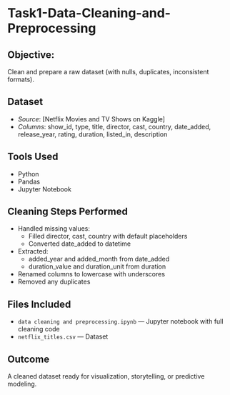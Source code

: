 # Task1-Data-Cleaning-and-Preprocessing

## Objective: 
Clean and prepare a raw dataset (with nulls, duplicates, inconsistent formats).

## Dataset

- *Source*: [Netflix Movies and TV Shows on Kaggle]
- *Columns*: show_id, type, title, director, cast, country, date_added, release_year, rating, duration, listed_in, description
  
## Tools Used

- Python
- Pandas
- Jupyter Notebook
  
##  Cleaning Steps Performed

- Handled missing values:
  - Filled director, cast, country with default placeholders
  - Converted date_added to datetime
- Extracted:
  - added_year and added_month from date_added
  - duration_value and duration_unit from duration
- Renamed columns to lowercase with underscores
- Removed any duplicates

## Files Included

- `data cleaning and preprocessing.ipynb` — Jupyter notebook with full cleaning code
- `netflix_titles.csv` — Dataset

##  Outcome

A cleaned dataset ready for visualization, storytelling, or predictive modeling.

 

